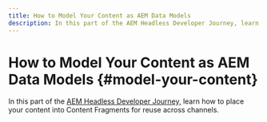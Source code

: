 ```yaml
---
title: How to Model Your Content as AEM Data Models
description: In this part of the AEM Headless Developer Journey, learn how to place your content into Content Fragments for reuse across channels.
---
```


# How to Model Your Content as AEM Data Models {#model-your-content}

In this part of the [AEM Headless Developer Journey,](#overview.md) learn how to place your content into Content Fragments for reuse across channels.
